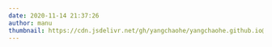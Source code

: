 ```yaml
---
date: 2020-11-14 21:37:26
author: manu
thumbnail: https://cdn.jsdelivr.net/gh/yangchaohe/yangchaohe.github.io@static/img/mito/mito4.png
---
```


<div class="time-axis-main">
	<ul class="time-axis"></ul>
</div>
<script src="https://cdnjs.cloudflare.com/ajax/libs/markdown-it/12.0.6/markdown-it.min.js"></script>
<script src="/js/life.js"></script>
<br>
<br>

